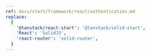 ```yaml
---
ref: docs/start/framework/react/authentication.md
replace:
  {
    '@tanstack/react-start': '@tanstack/solid-start',
    'React': 'SolidJS',
    'react-router': 'solid-router',
  }
---
```

